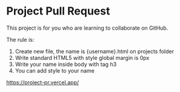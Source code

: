 # Project Pull Request

This project is for you who are learning to collaborate on GitHub.

The rule is:
1. Create new file, the name is {username}.html on projects folder
2. Write standard HTML5 with style global margin is 0px
3. Write your name inside body with tag h3
4. You can add style to your name

https://project-pr.vercel.app/